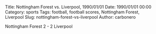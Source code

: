 Title: Nottingham Forest vs. Liverpool, 1990/01/01
Date: 1990/01/01 00:00
Category: sports
Tags: football, football scores, Nottingham Forest, Liverpool
Slug: nottingham-forest-vs-liverpool
Author: carbonero


Nottingham Forest 2 - 2 Liverpool
